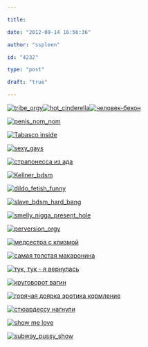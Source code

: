 ```yaml
---

title:

date: "2012-09-14 16:56:36"

author: "sspleen"

id: "4232"

type: "post"

draft: "true"

---
```

[![](/uploads/2012/09/2v3t05i.jpg "tribe_orgy")](/uploads/2012/09/2v3t05i.jpg)[![](/uploads/2012/09/88f524b54609bebc10157bf8790b3f7a773a4f96_m.jpg "hot_cinderella")](/uploads/2012/09/88f524b54609bebc10157bf8790b3f7a773a4f96_m.jpg)[![человек-бекон](/uploads/2012/09/465a8ab33374fbb2542a23c5ca32866c.jpg "ham_man")](/uploads/2012/09/465a8ab33374fbb2542a23c5ca32866c.jpg)  
  
[![](/uploads/2012/09/1569-093859-b0a2d9a1c3a3c7f7d6bc3a646fc4b3ce.jpg "penis_nom_nom")](/uploads/2012/09/1569-093859-b0a2d9a1c3a3c7f7d6bc3a646fc4b3ce.jpg)  
  
[![Tabasco inside](/uploads/2012/09/4269-194834-bb9d93a467461468c0bea73a295b7482.jpg "Tabasco_party")](/uploads/2012/09/4269-194834-bb9d93a467461468c0bea73a295b7482.jpg)  
  
[![sexy_gays](/uploads/2012/09/9543ac2e0e.jpg "anal_friendship")](/uploads/2012/09/9543ac2e0e.jpg)  
  
[![страпонесса из ада](/uploads/2012/09/19396-125437-7bfaf6761707b266ce9bde0dddd1e87c.jpg "mistress in fire")](/uploads/2012/09/19396-125437-7bfaf6761707b266ce9bde0dddd1e87c.jpg)  
  
[![Kellner_bdsm](/uploads/2012/09/129960792664.jpg "bdsm_waiter")](/uploads/2012/09/129960792664.jpg)  
  
[![](/uploads/2012/09/1347042511668.gif "dildo_fetish_funny")](/uploads/2012/09/1347042511668.gif)  
  
[![slave_bdsm_hard_bang](/uploads/2012/09/BDSM.jpg "BDSM_device")](/uploads/2012/09/BDSM.jpg)  
  
[![smelly_nigga_present_hole](/uploads/2012/09/c681a838f8d6.jpg "nigga_welcome")](/uploads/2012/09/c681a838f8d6.jpg)  
  
[![perversion_orgy ](/uploads/2012/09/perversion_orgy.jpg "ugly grandfather")](/uploads/2012/09/perversion_orgy.jpg)  
  
[![медсестра с клизмой](/uploads/2012/09/tumblr_lla6zed0U21qk0ewzo1_1280.jpg "enema_clyster_nurse_erotic")](/uploads/2012/09/tumblr_lla6zed0U21qk0ewzo1_1280.jpg)  
  
[![самая толстая макаронина](/uploads/2012/09/tumblr_llcdewsIvS1qk0ewzo1_1280.jpg "banana_family")](/uploads/2012/09/tumblr_llcdewsIvS1qk0ewzo1_1280.jpg)  
  
[![тук, тук - я вернулась](/uploads/2012/09/tumblr_lmjemf6t551qcbmxzo1_250.gif "hello_pussy_knock_knock")](/uploads/2012/09/tumblr_lmjemf6t551qcbmxzo1_250.gif)  
  
[![круговорот вагин](/uploads/2012/09/tumblr_loyhmluj7l1qk0ewzo1_1280.jpg "lesbian_orgy")](/uploads/2012/09/tumblr_loyhmluj7l1qk0ewzo1_1280.jpg)  
  
[![горячая доярка эротика кормление](/uploads/2012/09/tumblr_lp7eei4nA21qk0ewzo1_400.gif "milker_dairymaid_sexy_hot")](/uploads/2012/09/tumblr_lp7eei4nA21qk0ewzo1_400.gif)  
  
[![стюардессу нагнули](/uploads/2012/09/tumblr_lrac6f2If01qhoviro1_1280.jpg "flight attendant_stewardess_airhostess_sex_aircraft_airplane")](/uploads/2012/09/tumblr_lrac6f2If01qhoviro1_1280.jpg)  
  
[![show me love](/uploads/2012/09/tumblr_lt6j6o5Xhj1qk0ewzo1_500.jpg "dirty_cop")](/uploads/2012/09/tumblr_lt6j6o5Xhj1qk0ewzo1_500.jpg)  
  
[![](/uploads/2012/09/tumblr_lt6jopMYNg1qk0ewzo1_500.jpg "subway_pussy_show")](/uploads/2012/09/tumblr_lt6jopMYNg1qk0ewzo1_500.jpg)